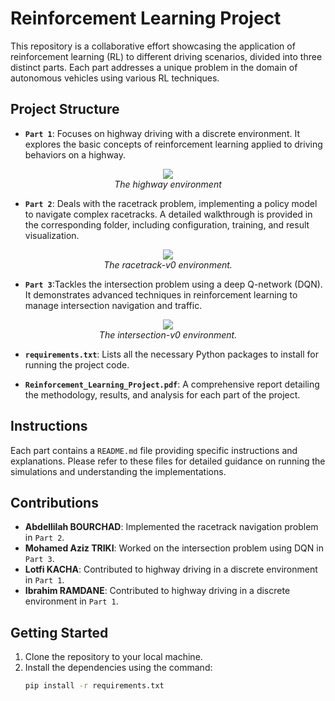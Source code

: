 # Reinforcement Learning Project 

This repository is a collaborative effort showcasing the application of reinforcement learning (RL) to different driving scenarios, divided into three distinct parts. Each part addresses a unique problem in the domain of autonomous vehicles using various RL techniques.

## Project Structure

- **`Part 1`**: Focuses on highway driving with a discrete environment. It explores the basic concepts of reinforcement learning applied to driving behaviors on a highway.
<p align="center">
    <img src="https://raw.githubusercontent.com/eleurent/highway-env/master/../gh-media/docs/media/highway-env.gif?raw=true"><br/>
    <em>The highway environment</em>
</p>

- **`Part 2`**: Deals with the racetrack problem, implementing a policy model to navigate complex racetracks. A detailed walkthrough is provided in the corresponding folder, including configuration, training, and result visualization.
<p align="center">
    <img src="https://raw.githubusercontent.com/eleurent/highway-env/master/../gh-media/docs/media/racetrack-env.gif?raw=true"><br/>
    <em>The racetrack-v0 environment.</em>
</p>

- **`Part 3`**:Tackles the intersection problem using a deep Q-network (DQN). It demonstrates advanced techniques in reinforcement learning to manage intersection navigation and traffic.
<p align="center">
    <img src="https://raw.githubusercontent.com/eleurent/highway-env/master/../gh-media/docs/media/intersection-env.gif?raw=true"><br/>
    <em>The intersection-v0 environment.</em>
</p>

- **`requirements.txt`**: Lists all the necessary Python packages to install for running the project code.

- **`Reinforcement_Learning_Project.pdf`**: A comprehensive report detailing the methodology, results, and analysis for each part of the project.

## Instructions

Each part contains a `README.md` file providing specific instructions and explanations. Please refer to these files for detailed guidance on running the simulations and understanding the implementations.

## Contributions

- **Abdellilah BOURCHAD**: Implemented the racetrack navigation problem in `Part 2`.
- **Mohamed Aziz TRIKI**: Worked on the intersection problem using DQN in `Part 3`.
- **Lotfi KACHA**: Contributed to highway driving in a discrete environment in `Part 1`.
- **Ibrahim RAMDANE**: Contributed to highway driving in a discrete environment in `Part 1`.

## Getting Started

1. Clone the repository to your local machine.
2. Install the dependencies using the command:
   ```bash
   pip install -r requirements.txt
